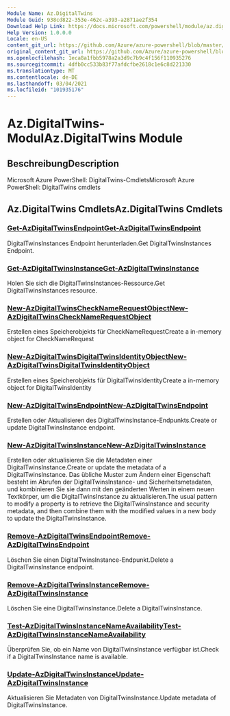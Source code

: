 ```yaml
---
Module Name: Az.DigitalTwins
Module Guid: 938cd822-353e-462c-a393-a2871ae2f354
Download Help Link: https://docs.microsoft.com/powershell/module/az.digitaltwins
Help Version: 1.0.0.0
Locale: en-US
content_git_url: https://github.com/Azure/azure-powershell/blob/master/src/DigitalTwins/help/Az.DigitalTwins.md
original_content_git_url: https://github.com/Azure/azure-powershell/blob/master/src/DigitalTwins/help/Az.DigitalTwins.md
ms.openlocfilehash: 1eca8a1fbb5978a2a3d9c7b9c4f156f110935276
ms.sourcegitcommit: 4dfb0cc533b83f77afdcfbe2618c1e6c8d221330
ms.translationtype: MT
ms.contentlocale: de-DE
ms.lasthandoff: 03/04/2021
ms.locfileid: "101935176"
---
```

# <span data-ttu-id="a017d-101">Az.DigitalTwins-Modul</span><span class="sxs-lookup"><span data-stu-id="a017d-101">Az.DigitalTwins Module</span></span>
## <span data-ttu-id="a017d-102">Beschreibung</span><span class="sxs-lookup"><span data-stu-id="a017d-102">Description</span></span>
<span data-ttu-id="a017d-103">Microsoft Azure PowerShell: DigitalTwins-Cmdlets</span><span class="sxs-lookup"><span data-stu-id="a017d-103">Microsoft Azure PowerShell: DigitalTwins cmdlets</span></span>

## <span data-ttu-id="a017d-104">Az.DigitalTwins Cmdlets</span><span class="sxs-lookup"><span data-stu-id="a017d-104">Az.DigitalTwins Cmdlets</span></span>
### [<span data-ttu-id="a017d-105">Get-AzDigitalTwinsEndpoint</span><span class="sxs-lookup"><span data-stu-id="a017d-105">Get-AzDigitalTwinsEndpoint</span></span>](Get-AzDigitalTwinsEndpoint.md)
<span data-ttu-id="a017d-106">DigitalTwinsInstances Endpoint herunterladen.</span><span class="sxs-lookup"><span data-stu-id="a017d-106">Get DigitalTwinsInstances Endpoint.</span></span>

### [<span data-ttu-id="a017d-107">Get-AzDigitalTwinsInstance</span><span class="sxs-lookup"><span data-stu-id="a017d-107">Get-AzDigitalTwinsInstance</span></span>](Get-AzDigitalTwinsInstance.md)
<span data-ttu-id="a017d-108">Holen Sie sich die DigitalTwinsInstances-Ressource.</span><span class="sxs-lookup"><span data-stu-id="a017d-108">Get DigitalTwinsInstances resource.</span></span>

### [<span data-ttu-id="a017d-109">New-AzDigitalTwinsCheckNameRequestObject</span><span class="sxs-lookup"><span data-stu-id="a017d-109">New-AzDigitalTwinsCheckNameRequestObject</span></span>](New-AzDigitalTwinsCheckNameRequestObject.md)
<span data-ttu-id="a017d-110">Erstellen eines Speicherobjekts für CheckNameRequest</span><span class="sxs-lookup"><span data-stu-id="a017d-110">Create a in-memory object for CheckNameRequest</span></span>

### [<span data-ttu-id="a017d-111">New-AzDigitalTwinsDigitalTwinsIdentityObject</span><span class="sxs-lookup"><span data-stu-id="a017d-111">New-AzDigitalTwinsDigitalTwinsIdentityObject</span></span>](New-AzDigitalTwinsDigitalTwinsIdentityObject.md)
<span data-ttu-id="a017d-112">Erstellen eines Speicherobjekts für DigitalTwinsIdentity</span><span class="sxs-lookup"><span data-stu-id="a017d-112">Create a in-memory object for DigitalTwinsIdentity</span></span>

### [<span data-ttu-id="a017d-113">New-AzDigitalTwinsEndpoint</span><span class="sxs-lookup"><span data-stu-id="a017d-113">New-AzDigitalTwinsEndpoint</span></span>](New-AzDigitalTwinsEndpoint.md)
<span data-ttu-id="a017d-114">Erstellen oder Aktualisieren des DigitalTwinsInstance-Endpunkts.</span><span class="sxs-lookup"><span data-stu-id="a017d-114">Create or update DigitalTwinsInstance endpoint.</span></span>

### [<span data-ttu-id="a017d-115">New-AzDigitalTwinsInstance</span><span class="sxs-lookup"><span data-stu-id="a017d-115">New-AzDigitalTwinsInstance</span></span>](New-AzDigitalTwinsInstance.md)
<span data-ttu-id="a017d-116">Erstellen oder aktualisieren Sie die Metadaten einer DigitalTwinsInstance.</span><span class="sxs-lookup"><span data-stu-id="a017d-116">Create or update the metadata of a DigitalTwinsInstance.</span></span>
<span data-ttu-id="a017d-117">Das übliche Muster zum Ändern einer Eigenschaft besteht im Abrufen der DigitalTwinsInstance- und Sicherheitsmetadaten, und kombinieren Sie sie dann mit den geänderten Werten in einem neuen Textkörper, um die DigitalTwinsInstance zu aktualisieren.</span><span class="sxs-lookup"><span data-stu-id="a017d-117">The usual pattern to modify a property is to retrieve the DigitalTwinsInstance and security metadata, and then combine them with the modified values in a new body to update the DigitalTwinsInstance.</span></span>

### [<span data-ttu-id="a017d-118">Remove-AzDigitalTwinsEndpoint</span><span class="sxs-lookup"><span data-stu-id="a017d-118">Remove-AzDigitalTwinsEndpoint</span></span>](Remove-AzDigitalTwinsEndpoint.md)
<span data-ttu-id="a017d-119">Löschen Sie einen DigitalTwinsInstance-Endpunkt.</span><span class="sxs-lookup"><span data-stu-id="a017d-119">Delete a DigitalTwinsInstance endpoint.</span></span>

### [<span data-ttu-id="a017d-120">Remove-AzDigitalTwinsInstance</span><span class="sxs-lookup"><span data-stu-id="a017d-120">Remove-AzDigitalTwinsInstance</span></span>](Remove-AzDigitalTwinsInstance.md)
<span data-ttu-id="a017d-121">Löschen Sie eine DigitalTwinsInstance.</span><span class="sxs-lookup"><span data-stu-id="a017d-121">Delete a DigitalTwinsInstance.</span></span>

### [<span data-ttu-id="a017d-122">Test-AzDigitalTwinsInstanceNameAvailability</span><span class="sxs-lookup"><span data-stu-id="a017d-122">Test-AzDigitalTwinsInstanceNameAvailability</span></span>](Test-AzDigitalTwinsInstanceNameAvailability.md)
<span data-ttu-id="a017d-123">Überprüfen Sie, ob ein Name von DigitalTwinsInstance verfügbar ist.</span><span class="sxs-lookup"><span data-stu-id="a017d-123">Check if a DigitalTwinsInstance name is available.</span></span>

### [<span data-ttu-id="a017d-124">Update-AzDigitalTwinsInstance</span><span class="sxs-lookup"><span data-stu-id="a017d-124">Update-AzDigitalTwinsInstance</span></span>](Update-AzDigitalTwinsInstance.md)
<span data-ttu-id="a017d-125">Aktualisieren Sie Metadaten von DigitalTwinsInstance.</span><span class="sxs-lookup"><span data-stu-id="a017d-125">Update metadata of DigitalTwinsInstance.</span></span>

